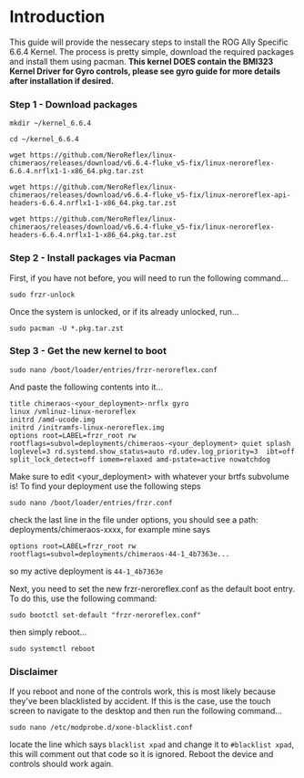 # Introduction
This guide will provide the nessecary steps to install the ROG Ally Specific 6.6.4 Kernel. The process is pretty simple, download the required packages and install them using pacman. **This kernel DOES contain the BMI323 Kernel Driver for Gyro controls, please see gyro guide for more details after installation if desired.**

### Step 1 - Download packages

```mkdir ~/kernel_6.6.4```

```cd ~/kernel_6.6.4```

```wget https://github.com/NeroReflex/linux-chimeraos/releases/download/v6.6.4-fluke_v5-fix/linux-neroreflex-6.6.4.nrflx1-1-x86_64.pkg.tar.zst```

```wget https://github.com/NeroReflex/linux-chimeraos/releases/download/v6.6.4-fluke_v5-fix/linux-neroreflex-api-headers-6.6.4.nrflx1-1-x86_64.pkg.tar.zst```

```wget https://github.com/NeroReflex/linux-chimeraos/releases/download/v6.6.4-fluke_v5-fix/linux-neroreflex-headers-6.6.4.nrflx1-1-x86_64.pkg.tar.zst```

### Step 2 - Install packages via Pacman

First, if you have not before, you will need to run the following command...

```sudo frzr-unlock```

Once the system is unlocked, or if its already unlocked, run...

```sudo pacman -U *.pkg.tar.zst```

### Step 3 - Get the new kernel to boot

```sudo nano /boot/loader/entries/frzr-neroreflex.conf```

And paste the following contents into it...

```
title chimeraos-<your_deployment>-nrflx gyro 
linux /vmlinuz-linux-neroreflex
initrd /amd-ucode.img
initrd /initramfs-linux-neroreflex.img
options root=LABEL=frzr_root rw rootflags=subvol=deployments/chimeraos-<your_deployment> quiet splash loglevel=3 rd.systemd.show_status=auto rd.udev.log_priority=3  ibt=off split_lock_detect=off iomem=relaxed amd-pstate=active nowatchdog
```
Make sure to edit <your_deployment> with whatever your brtfs subvolume is! To find your deployment use the following steps

```sudo nano /boot/loader/entries/frzr.conf```

check the last line in the file under options, you should see a path: deployments/chimeraos-xxxx, for example mine says

```options root=LABEL=frzr_root rw rootflags=subvol=deployments/chimeraos-44-1_4b7363e...```

so my active deployment is ```44-1_4b7363e```

Next, you need to set the new frzr-neroreflex.conf as the default boot entry. To do this, use the following command:

```sudo bootctl set-default "frzr-neroreflex.conf"```

then simply reboot...

```sudo systemctl reboot```

### Disclaimer
If you reboot and none of the controls work, this is most likely because they've been blacklisted by accident. If this is the case, use the touch screen to navigate to the desktop and then run the following command...

```sudo nano /etc/modprobe.d/xone-blacklist.conf```

locate the line which says ```blacklist xpad``` and change it to ```#blacklist xpad```, this will comment out that code so it is ignored. Reboot the device and controls should work again.